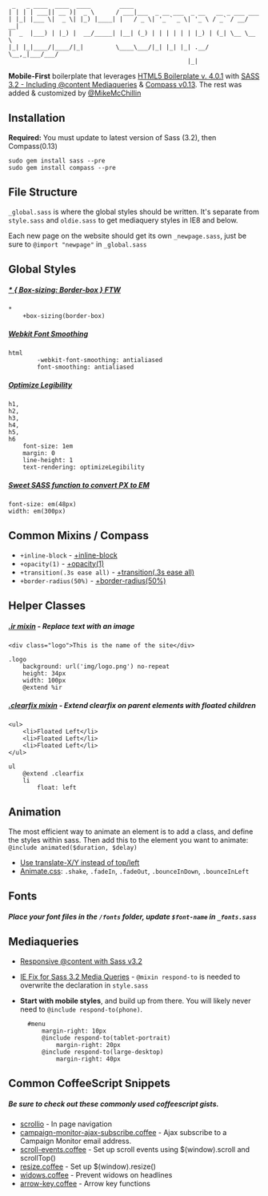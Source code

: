 
     _   _ ____  ____  ____        ____                                    
    | | | | ___|| __ )|  _ \      / ___|___  _ __ ___  _ __   __ _ ___ ___ 
    | |_| |___ \|  _ \| |_) |____| |   / _ \| '_ ` _ \| '_ \ / _` / __/ __|
    |  _  |___) | |_) |  __/_____| |__| (_) | | | | | | |_) | (_| \__ \__ \
    |_| |_|____/|____/|_|         \____\___/|_| |_| |_| .__/ \__,_|___/___/
                                                      |_|          
                     
    
**Mobile-First** boilerplate that leverages [HTML5 Boilerplate v. 4.0.1](http://html5boilerplate.com) with [SASS 3.2 - Including @content Mediaqueries](http://sass-lang.com/) & [Compass v0.13](http://compass-style.org/).
The rest was added & customized by [@MikeMcChillin](https://twitter.com/mikemcchillin)

## Installation
**Required:** 
You must update to latest version of Sass (3.2), then Compass(0.13)

    sudo gem install sass --pre
    sudo gem install compass --pre


## File Structure
`_global.sass` is where the global styles should be written. It's separate from `style.sass` and `oldie.sass` to get mediaquery styles in IE8 and below.

Each new page on the website should get its own `_newpage.sass`, just be sure to `@import "newpage"` in `_global.sass`

## Global Styles
##### [* { Box-sizing: Border-box } FTW](http://paulirish.com/2012/box-sizing-border-box-ftw/)

    *
        +box-sizing(border-box)

##### [Webkit Font Smoothing](http://maxvoltar.com/archive/-webkit-font-smoothing)

    html
            -webkit-font-smoothing: antialiased
            font-smoothing: antialiased

##### [Optimize Legibility](http://www.usabilitypost.com/2012/11/06/optimize-legibility/)

    h1,
    h2,
    h3,
    h4,
    h5,
    h6
        font-size: 1em
        margin: 0
        line-height: 1
        text-rendering: optimizeLegibility


##### [Sweet SASS function to convert PX to EM](http://www.pjmccormick.com/sweet-sass-function-convert-px-em)

    font-size: em(48px)
    width: em(300px)


## Common Mixins / Compass

* `+inline-block` - [+inline-block](http://compass-style.org/reference/compass/css3/inline_block/)
* `+opacity(1)` - [+opacity(1)](http://compass-style.org/reference/compass/css3/opacity/)
* `+transition(.3s ease all)` - [+transition(.3s ease all)](http://compass-style.org/reference/compass/css3/transition/)
* `+border-radius(50%)` - [+border-radius(50%)](http://compass-style.org/reference/compass/css3/border_radius/)
    

## Helper Classes

##### [.ir mixin](https://github.com/h5bp/html5-boilerplate/blob/master/doc/css.md#ir) - Replace text with an image

    <div class="logo">This is the name of the site</div>

    .logo
        background: url('img/logo.png') no-repeat
        height: 34px
        width: 100px
        @extend %ir

##### [.clearfix mixin](http://stackoverflow.com/questions/7154705/sass-scss-mixin-for-clearfix-best-approach/7154716#7154716) - Extend clearfix on parent elements with floated children

    <ul>
        <li>Floated Left</li>
        <li>Floated Left</li>
        <li>Floated Left</li>
    </ul>

    ul
        @extend .clearfix
        li
            float: left

## Animation

The most efficient way to animate an element is to add a class, and define the styles within sass. Then add this to the element you want to animate: `@include animated($duration, $delay)`
* [Use translate-X/Y instead of top/left](http://paulirish.com/2012/why-moving-elements-with-translate-is-better-than-posabs-topleft/)
* [Animate.css](http://daneden.me/animate/): `.shake`, `.fadeIn`, `.fadeOut`, `.bounceInDown`, `.bounceInLeft`


## Fonts

##### Place your font files in the `/fonts` folder, update `$font-name` in `_fonts.sass`

## Mediaqueries

* [Responsive @content with Sass v3.2](http://blog.divshot.com/post/29552945105/useful-sass-mixins-for-responsive-design-font-sizing)
* [IE Fix for Sass 3.2 Media Queries](https://gist.github.com/rickharris/1493930) - `@mixin respond-to` is needed to overwrite the declaration in `style.sass`
* **Start with mobile styles**, and build up from there. You will likely never need to `@include respond-to(phone)`.

        #menu
            margin-right: 10px
            @include respond-to(tablet-portrait)
                margin-right: 20px
            @include respond-to(large-desktop)
                margin-right: 40px

## Common CoffeeScript Snippets
##### Be sure to check out these commonly used coffeescript gists.
* [scrollio](https://gist.github.com/MikeMcChillin/5333739) - In page navigation
* [campaign-monitor-ajax-subscribe.coffee](https://gist.github.com/MikeMcChillin/5333820) - Ajax subscribe to a Campaign Monitor email address.
* [scroll-events.coffee](https://gist.github.com/MikeMcChillin/5333753) - Set up scroll events using $(window).scroll and scrollTop()
* [resize.coffee](https://gist.github.com/MikeMcChillin/5333787) - Set up $(window).resize()
* [widows.coffee](https://gist.github.com/MikeMcChillin/5338560) - Prevent widows on headlines
* [arrow-key.coffee](https://gist.github.com/MikeMcChillin/5342967) - Arrow key functions

